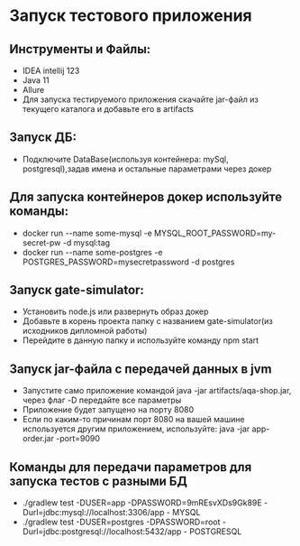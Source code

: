 # Запуск тестового приложения
## Инструменты и Файлы: 
* IDEA intellij 123
* Java 11
* Allure
* Для запуска тестируемого приложения скачайте jar-файл из текущего каталога и добавьте его в artifacts 
## Запуск ДБ:
* Подключите DataBase(используя контейнера: mySql, postgresql),задав имена и остальные параметрами через докер
## Для запуска контейнеров докер используйте команды:
* docker run --name some-mysql -e MYSQL_ROOT_PASSWORD=my-secret-pw -d mysql:tag
* docker run --name some-postgres -e POSTGRES_PASSWORD=mysecretpassword -d postgres
## Запуск gate-simulator:
* Установить node.js или развернуть образ докер
* Добавьте в корень проекта папку с названием gate-simulator(из исходников дипломной работы)
* Перейдите в данную папку и используйте команду npm start
## Запуск jar-файла с передачей данных в jvm 
* Запустите само приложение командой java -jar artifacts/aqa-shop.jar, через флаг -D передайте все параметры
* Приложение будет запущено на порту 8080
* Если по каким-то причинам порт 8080 на вашей машине используется другим приложением, используйте:
java -jar app-order.jar -port=9090
## Команды для передачи параметров для запуска тестов с разными БД
* ./gradlew test -DUSER=app -DPASSWORD=9mREsvXDs9Gk89E -Durl=jdbc:mysql://localhost:3306/app - MYSQL
* ./gradlew test -DUSER=postgres -DPASSWORD=root -Durl=jdbc:postgresql://localhost:5432/app - POSTGRESQL




